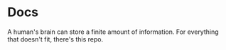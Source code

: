 # Docs
A human's brain can store a finite amount of information. For everything that doesn't fit, there's this repo.
